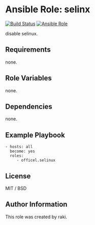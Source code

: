 Ansible Role: selinx
=========

[![Build Status](https://travis-ci.org/officel/ansible-role-selinux.svg?branch=master)](https://travis-ci.org/officel/ansible-role-selinux)
[![Ansible Role](https://img.shields.io/badge/galaxy-officel.selinux-blue.svg?maxAge=2592000)](https://galaxy.ansible.com/officel/selinux/)

disable selinux.

Requirements
------------

none.

Role Variables
--------------

none.

Dependencies
------------

none.

Example Playbook
----------------

    - hosts: all
      become: yes
      roles:
         - officel.selinux

License
-------

MIT / BSD

Author Information
------------------

This role was created by raki.
